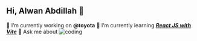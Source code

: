 ## Hi, Alwan Abdillah 👋

<!--
**alwnabdillah/alwnabdillah** is a ✨ _special_ ✨ repository because its `README.md` (this file) appears on your GitHub profile.

Here are some ideas to get you started:

- 🔭 I’m currently working on ...
- 🌱 I’m currently learning ...
- 👯 I’m looking to collaborate on ...
- 🤔 I’m looking for help with ...
- 💬 Ask me about ...
- 📫 How to reach me: ...
- 😄 Pronouns: ...
- ⚡ Fun fact: ...
-->

🔭 I’m currently working on **@toyota**
🌱 I’m currently learning [**_React JS with Vite_**](https://react.dev/)
💬 Ask me about
![coding](https://media2.giphy.com/media/v1.Y2lkPTc5MGI3NjExaG1qcmE4d2pqaWphaTR6MnBhNGw1eWp5YnJxN29jNjc5cm11c2Y1NiZlcD12MV9pbnRlcm5hbF9naWZfYnlfaWQmY3Q9Zw/2IudUHdI075HL02Pkk/giphy.gif)
